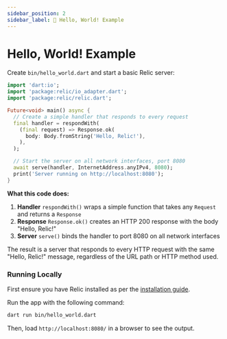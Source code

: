 ```yaml
---
sidebar_position: 2
sidebar_label: 🌟 Hello, World! Example
---
```


# Hello, World! Example

Create `bin/hello_world.dart` and start a basic Relic server:

```dart
import 'dart:io';
import 'package:relic/io_adapter.dart';
import 'package:relic/relic.dart';

Future<void> main() async {
  // Create a simple handler that responds to every request
  final handler = respondWith(
    (final request) => Response.ok(
      body: Body.fromString('Hello, Relic!'),
    ),
  );

  // Start the server on all network interfaces, port 8080
  await serve(handler, InternetAddress.anyIPv4, 8080);
  print('Server running on http://localhost:8080');
}
```

**What this code does:**

1. **Handler** `respondWith()` wraps a simple function that takes any `Request` and returns a `Response`
2. **Response** `Response.ok()` creates an HTTP 200 response with the body "Hello, Relic!"
3. **Server** `serve()` binds the handler to port 8080 on all network interfaces

The result is a server that responds to every HTTP request with the same "Hello, Relic!" message, regardless of the URL path or HTTP method used.

### Running Locally

First ensure you have Relic installed as per the [installation guide](/getting-started/installation).

Run the app with the following command:

```bash
dart run bin/hello_world.dart
```

Then, load `http://localhost:8080/` in a browser to see the output.
